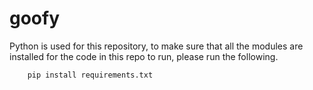 # goofy

Python is used for this repository, to make sure that all the modules are installed for the code in this repo to run, please run the following.

```bash
	pip install requirements.txt
```
